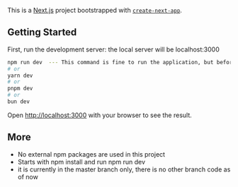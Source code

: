 This is a [Next.js](https://nextjs.org) project bootstrapped with [`create-next-app`](https://nextjs.org/docs/app/api-reference/cli/create-next-app).

## Getting Started

First, run the development server: the local server will be localhost:3000

```bash
npm run dev  --- This command is fine to run the application, but before that make sure to install node_modules using the command npm install
# or
yarn dev
# or
pnpm dev
# or
bun dev
```

Open [http://localhost:3000](http://localhost:3000) with your browser to see the result.



## More
 - No external npm packages are used in this project
 - Starts with npm install and run npm run dev
 - it is currently in the master branch only, there is no other branch code as of now


